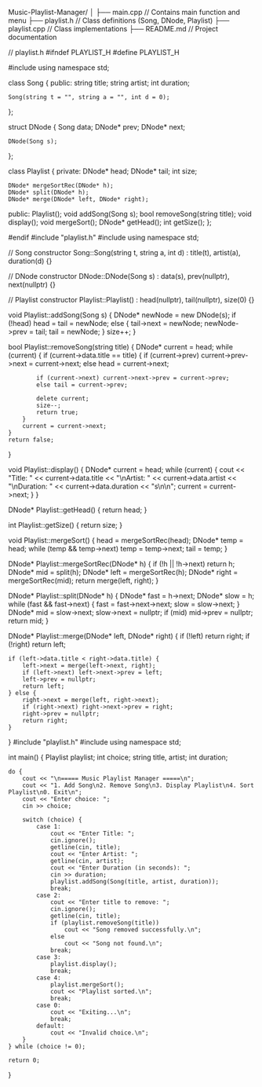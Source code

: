 Music-Playlist-Manager/
│
├── main.cpp             // Contains main function and menu
├── playlist.h           // Class definitions (Song, DNode, Playlist)
├── playlist.cpp         // Class implementations
├── README.md            // Project documentation

// playlist.h
#ifndef PLAYLIST_H
#define PLAYLIST_H

#include <string>
using namespace std;

class Song {
public:
    string title;
    string artist;
    int duration;

    Song(string t = "", string a = "", int d = 0);
};

struct DNode {
    Song data;
    DNode* prev;
    DNode* next;

    DNode(Song s);
};

class Playlist {
private:
    DNode* head;
    DNode* tail;
    int size;

    DNode* mergeSortRec(DNode* h);
    DNode* split(DNode* h);
    DNode* merge(DNode* left, DNode* right);

public:
    Playlist();
    void addSong(Song s);
    bool removeSong(string title);
    void display();
    void mergeSort();
    DNode* getHead();
    int getSize();
};

#endif
#include "playlist.h"
#include <iostream>
using namespace std;

// Song constructor
Song::Song(string t, string a, int d) : title(t), artist(a), duration(d) {}

// DNode constructor
DNode::DNode(Song s) : data(s), prev(nullptr), next(nullptr) {}

// Playlist constructor
Playlist::Playlist() : head(nullptr), tail(nullptr), size(0) {}

void Playlist::addSong(Song s) {
    DNode* newNode = new DNode(s);
    if (!head) head = tail = newNode;
    else {
        tail->next = newNode;
        newNode->prev = tail;
        tail = newNode;
    }
    size++;
}

bool Playlist::removeSong(string title) {
    DNode* current = head;
    while (current) {
        if (current->data.title == title) {
            if (current->prev) current->prev->next = current->next;
            else head = current->next;

            if (current->next) current->next->prev = current->prev;
            else tail = current->prev;

            delete current;
            size--;
            return true;
        }
        current = current->next;
    }
    return false;
}

void Playlist::display() {
    DNode* current = head;
    while (current) {
        cout << "Title: " << current->data.title
             << "\nArtist: " << current->data.artist
             << "\nDuration: " << current->data.duration << "s\n\n";
        current = current->next;
    }
}

DNode* Playlist::getHead() { return head; }

int Playlist::getSize() { return size; }

void Playlist::mergeSort() {
    head = mergeSortRec(head);
    DNode* temp = head;
    while (temp && temp->next) temp = temp->next;
    tail = temp;
}

DNode* Playlist::mergeSortRec(DNode* h) {
    if (!h || !h->next) return h;
    DNode* mid = split(h);
    DNode* left = mergeSortRec(h);
    DNode* right = mergeSortRec(mid);
    return merge(left, right);
}

DNode* Playlist::split(DNode* h) {
    DNode* fast = h->next;
    DNode* slow = h;
    while (fast && fast->next) {
        fast = fast->next->next;
        slow = slow->next;
    }
    DNode* mid = slow->next;
    slow->next = nullptr;
    if (mid) mid->prev = nullptr;
    return mid;
}

DNode* Playlist::merge(DNode* left, DNode* right) {
    if (!left) return right;
    if (!right) return left;

    if (left->data.title < right->data.title) {
        left->next = merge(left->next, right);
        if (left->next) left->next->prev = left;
        left->prev = nullptr;
        return left;
    } else {
        right->next = merge(left, right->next);
        if (right->next) right->next->prev = right;
        right->prev = nullptr;
        return right;
    }
}
#include "playlist.h"
#include <iostream>
using namespace std;

int main() {
    Playlist playlist;
    int choice;
    string title, artist;
    int duration;

    do {
        cout << "\n===== Music Playlist Manager =====\n";
        cout << "1. Add Song\n2. Remove Song\n3. Display Playlist\n4. Sort Playlist\n0. Exit\n";
        cout << "Enter choice: ";
        cin >> choice;

        switch (choice) {
            case 1:
                cout << "Enter Title: ";
                cin.ignore();
                getline(cin, title);
                cout << "Enter Artist: ";
                getline(cin, artist);
                cout << "Enter Duration (in seconds): ";
                cin >> duration;
                playlist.addSong(Song(title, artist, duration));
                break;
            case 2:
                cout << "Enter title to remove: ";
                cin.ignore();
                getline(cin, title);
                if (playlist.removeSong(title))
                    cout << "Song removed successfully.\n";
                else
                    cout << "Song not found.\n";
                break;
            case 3:
                playlist.display();
                break;
            case 4:
                playlist.mergeSort();
                cout << "Playlist sorted.\n";
                break;
            case 0:
                cout << "Exiting...\n";
                break;
            default:
                cout << "Invalid choice.\n";
        }
    } while (choice != 0);

    return 0;
}

